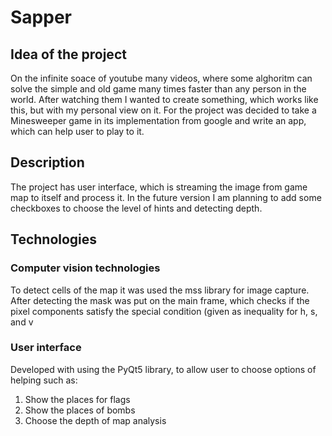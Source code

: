# Sapper
## Idea of the project 
On the infinite soace of youtube many videos, where some alghoritm can solve the simple and old game many times faster than any person in the world. After watching them I wanted to create something, which works like this, but with my personal view on it. 
For the project was decided to take a Minesweeper game in its implementation from google and write an app, which can help user to play to it. 

## Description 
The project has user interface, which is streaming the image from game map to itself and process it.
In the future version I am planning to add some checkboxes to choose the level of hints and detecting depth. 

## Technologies 
### Computer vision technologies 
To detect cells of the map it was used the mss library for image capture. After detecting the mask was put on the main frame, which checks if the pixel components satisfy the special condition (given as inequality for h, s, and v 
### User interface 
Developed with using the PyQt5 library, to allow user to choose options of helping such as: 
1) Show the places for flags
2) Show the places of bombs
3) Choose the depth of map analysis
